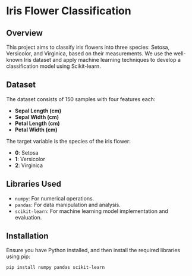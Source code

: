 # Iris Flower Classification

## Overview
This project aims to classify iris flowers into three species: Setosa, Versicolor, and Virginica, based on their measurements. We use the well-known Iris dataset and apply machine learning techniques to develop a classification model using Scikit-learn.

## Dataset
The dataset consists of 150 samples with four features each:
- **Sepal Length (cm)**
- **Sepal Width (cm)**
- **Petal Length (cm)**
- **Petal Width (cm)**

The target variable is the species of the iris flower:
- **0**: Setosa
- **1**: Versicolor
- **2**: Virginica

## Libraries Used
- `numpy`: For numerical operations.
- `pandas`: For data manipulation and analysis.
- `scikit-learn`: For machine learning model implementation and evaluation.

## Installation
Ensure you have Python installed, and then install the required libraries using pip:
```bash
pip install numpy pandas scikit-learn
